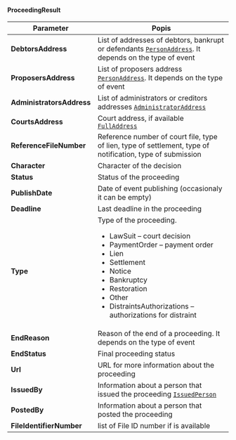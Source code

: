 #### ProceedingResult
| Parameter | Popis |
| ----------- | ----------- |
| **DebtorsAddress** | List of addresses of debtors, bankrupt or defendants [`PersonAddress`](#PersonAddress). It depends on the type of event |
| **ProposersAddress** | List of proposers address [`PersonAddress`](#PersonAddress). It depends on the type of event |
| **AdministratorsAddress** | List of administrators or creditors addresses [`AdministratorAddress`](#AdministratorAddress) |
| **CourtsAddress** | Court address, if available [`FullAddress`](#FullAddress) |
| **ReferenceFileNumber** | Reference number of court file, type of lien, type of settlement, type of notification, type of submission |
| **Character** | Character of the decision |
| **Status** | Status of the proceeding |
| **PublishDate** | Date of event publishing (occasionaly it can be empty) |
| **Deadline** | Last deadline in the proceeding |
| **Type** |Type of the proceeding. <ul><li>LawSuit – court decision</li><li>PaymentOrder – payment order</li><li>Lien</li><li>Settlement</li><li>Notice</li><li>Bankruptcy</li><li>Restoration</li><li>Other</li><li>DistraintsAuthorizations – authorizations for distraint</li></ul> |
| **EndReason** | Reason of the end of a proceeding. It depends on the type of event |
| **EndStatus** | Final proceeding status |
| **Url** | URL for more information about the proceeding |
| **IssuedBy** | Information about a person that issued the proceeding [`IssuedPerson`](#IssuedPerson) |
| **PostedBy** | Information about a person that posted the proceeding |
| **FileIdentifierNumber** | list of File ID number if is available |